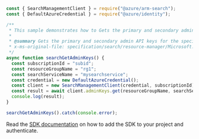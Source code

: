 ```javascript
const { SearchManagementClient } = require("@azure/arm-search");
const { DefaultAzureCredential } = require("@azure/identity");

/**
 * This sample demonstrates how to Gets the primary and secondary admin API keys for the specified Azure Cognitive Search service.
 *
 * @summary Gets the primary and secondary admin API keys for the specified Azure Cognitive Search service.
 * x-ms-original-file: specification/search/resource-manager/Microsoft.Search/stable/2020-08-01/examples/SearchGetAdminKeys.json
 */
async function searchGetAdminKeys() {
  const subscriptionId = "subid";
  const resourceGroupName = "rg1";
  const searchServiceName = "mysearchservice";
  const credential = new DefaultAzureCredential();
  const client = new SearchManagementClient(credential, subscriptionId);
  const result = await client.adminKeys.get(resourceGroupName, searchServiceName);
  console.log(result);
}

searchGetAdminKeys().catch(console.error);
```

Read the [SDK documentation](https://github.com/Azure/azure-sdk-for-js/blob/%40azure%2Farm-search_3.0.1/sdk/search/arm-search/README.md) on how to add the SDK to your project and authenticate.
